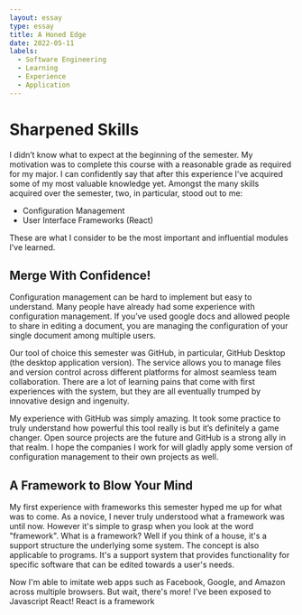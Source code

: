 ```yaml
---
layout: essay
type: essay
title: A Honed Edge
date: 2022-05-11
labels:
  - Software Engineering
  - Learning
  - Experience
  - Application
---
```


# Sharpened Skills

I didn’t know what to expect at the beginning of the semester. My motivation was to complete this course with a reasonable grade as required for my major. I can confidently say that after this experience I’ve acquired some of my most valuable knowledge yet. Amongst the many skills acquired over the semester, two, in particular, stood out to me:

- Configuration Management
- User Interface Frameworks (React)

These are what I consider to be the most important and influential modules I’ve learned.

## Merge With Confidence!

Configuration management can be hard to implement but easy to understand. Many people have already had some experience with configuration management. If you’ve used google docs and allowed people to share in editing a document, you are managing the configuration of your single document among multiple users.

Our tool of choice this semester was GitHub, in particular, GitHub Desktop (the desktop application version). The service allows you to manage files and version control across different platforms for almost seamless team collaboration. There are a lot of learning pains that come with first experiences with the system, but they are all eventually trumped by innovative design and ingenuity.

My experience with GitHub was simply amazing. It took some practice to truly understand how powerful this tool really is but it’s definitely a game changer. Open source projects are the future and GitHub is a strong ally in that realm. I hope the companies I work for will gladly apply some version of configuration management to their own projects as well.

## A Framework to Blow Your Mind

My first experience with frameworks this semester hyped me up for what was to come. As a novice, I never truly understood what a framework was until now. However it's simple to grasp when you look at the word "framework". What is a framework? Well if you think of a house, it's a support structure the underlying some system. The concept is also applicable to programs. It's a support system that provides functionality for specific software that can be edited towards a user's needs.

Now I'm able to imitate web apps such as Facebook, Google, and Amazon across multiple browsers. But wait, there's more! I've been exposed to Javascript React! React is a framework 
